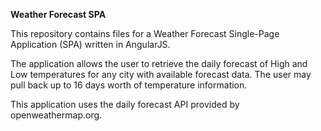 **Weather Forecast SPA**

This repository contains files for a Weather Forecast Single-Page Application (SPA) written in AngularJS.

The application allows the user to retrieve the daily forecast of High and Low temperatures for any city with available forecast data. The user may pull back up to 16 days worth of temperature information.

This application uses the daily forecast API provided by openweathermap.org.
